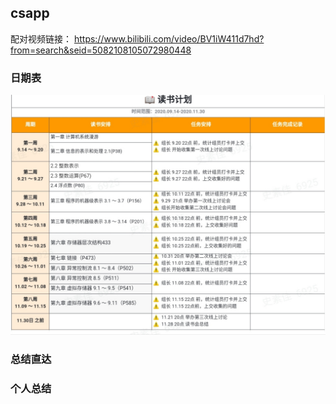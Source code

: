## csapp

配对视频链接： https://www.bilibili.com/video/BV1iW411d7hd?from=search&seid=5082108105072980448

### 日期表

![](./sche.jpeg)

### 总结直达

### 个人总结
